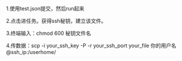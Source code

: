 1.使用test.json提交，然后run起来

2.点击进任务。获得ssh秘钥，建立该文件。

3.终端输入：chmod 600 秘钥文件名

4.传数据：scp -i your_ssh_key -P -r your_ssh_port your_file 你的用户名@ssh_ip:/userhome/
